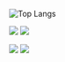 <!-- <img -->
<!--   src="https://github-profile-summary-cards.vercel.app/api/cards/stats?username=xiyaowong&theme=github" -->
<!--   style="display: inline; width: 220px" -->
<!-- /> -->

![Top Langs](https://github-readme-stats.vercel.app/api/top-langs/?username=xiyaowong&layout=compact)

![](http://github-profile-summary-cards.vercel.app/api/cards/repos-per-language?username=xiyaowong&theme=nord_bright)
![](http://github-profile-summary-cards.vercel.app/api/cards/most-commit-language?username=xiyaowong&theme=nord_bright)

![](http://github-profile-summary-cards.vercel.app/api/cards/stats?username=xiyaowong&theme=nord_bright)
![](http://github-profile-summary-cards.vercel.app/api/cards/productive-time?username=xiyaowong&theme=nord_bright&utcOffset=8)
